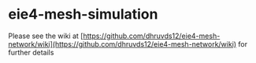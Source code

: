 # eie4-mesh-simulation

Please see the wiki at [https://github.com/dhruvds12/eie4-mesh-network/wiki](https://github.com/dhruvds12/eie4-mesh-network/wiki) for further details 

